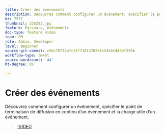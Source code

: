 ```yaml
---
title: Créer des événements
description: Découvrez comment configurer un événement, spécifier le point de terminaison de diffusion en continu d’un événement et la charge utile d’un événement.
kt: 7537
thumbnail: 336253.jpg
feature: Parcours, événements
doc-type: feature video
team: PM
role: Admin, Developer
level: Beginner
source-git-commit: c60c70732efc32ff18137b56fc54bbfd43ef256b
workflow-type: tm+mt
source-wordcount: '44'
ht-degree: 0%

---
```



# Créer des événements

Découvrez comment configurer un événement, spécifier le point de terminaison de diffusion en continu d’un événement et la charge utile d’un événement.

>[!VIDEO](https://video.tv.adobe.com/v/336253?quality=12)
